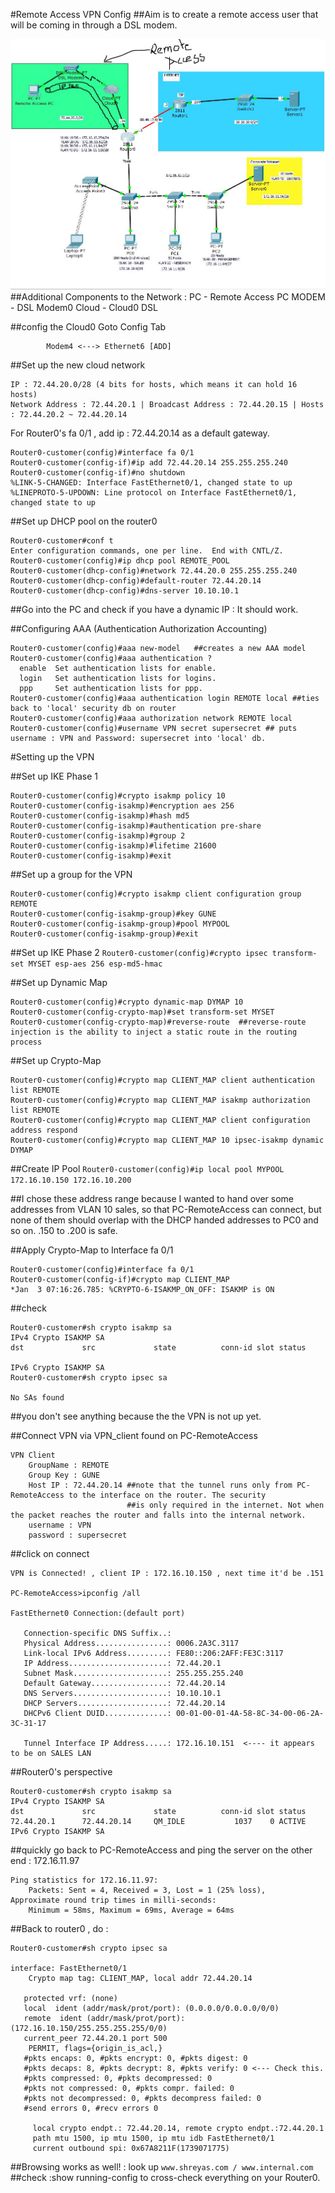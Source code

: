 #Remote Access VPN Config
##Aim is to create a remote access user that will be coming in through a DSL modem.

![Topology](https://github.com/shreyasgune/network-simulations/blob/master/remote-access-vpn.JPG)
##Additional Components to the Network : 
	PC - Remote Access PC
	MODEM - DSL Modem0
	Cloud - Cloud0
	DSL
	
##config the Cloud0
Goto Config Tab
```
		Modem4 <---> Ethernet6 [ADD]
```
##Set up the new cloud network
```
IP : 72.44.20.0/28 (4 bits for hosts, which means it can hold 16 hosts)
Network Address : 72.44.20.1 | Broadcast Address : 72.44.20.15 | Hosts : 72.44.20.2 ~ 72.44.20.14
```

For Router0's fa 0/1 , add ip : 72.44.20.14  as a default gateway.
```
Router0-customer(config)#interface fa 0/1
Router0-customer(config-if)#ip add 72.44.20.14 255.255.255.240
Router0-customer(config-if)#no shutdown
%LINK-5-CHANGED: Interface FastEthernet0/1, changed state to up
%LINEPROTO-5-UPDOWN: Line protocol on Interface FastEthernet0/1, changed state to up
```

##Set up DHCP pool on the router0
```
Router0-customer#conf t
Enter configuration commands, one per line.  End with CNTL/Z.
Router0-customer(config)#ip dhcp pool REMOTE_POOL
Router0-customer(dhcp-config)#network 72.44.20.0 255.255.255.240
Router0-customer(dhcp-config)#default-router 72.44.20.14 
Router0-customer(dhcp-config)#dns-server 10.10.10.1 
```

##Go into the PC and check if you have a dynamic IP : It should work.

##Configuring AAA (Authentication Authorization Accounting)
```
Router0-customer(config)#aaa new-model   ##creates a new AAA model 
Router0-customer(config)#aaa authentication ?
  enable  Set authentication lists for enable.
  login   Set authentication lists for logins.
  ppp     Set authentication lists for ppp.
Router0-customer(config)#aaa authentication login REMOTE local ##ties back to 'local' security db on router
Router0-customer(config)#aaa authorization network REMOTE local
Router0-customer(config)#username VPN secret supersecret ## puts username : VPN and Password: supersecret into 'local' db.
```

#Setting up the VPN

##Set up IKE Phase 1
```
Router0-customer(config)#crypto isakmp policy 10
Router0-customer(config-isakmp)#encryption aes 256
Router0-customer(config-isakmp)#hash md5
Router0-customer(config-isakmp)#authentication pre-share
Router0-customer(config-isakmp)#group 2
Router0-customer(config-isakmp)#lifetime 21600
Router0-customer(config-isakmp)#exit
```

##Set up a group for the VPN
```
Router0-customer(config)#crypto isakmp client configuration group REMOTE
Router0-customer(config-isakmp-group)#key GUNE
Router0-customer(config-isakmp-group)#pool MYPOOL
Router0-customer(config-isakmp-group)#exit
```

##Set up IKE Phase 2 
`Router0-customer(config)#crypto ipsec transform-set MYSET esp-aes 256 esp-md5-hmac`

##Set up Dynamic Map 
```
Router0-customer(config)#crypto dynamic-map DYMAP 10
Router0-customer(config-crypto-map)#set transform-set MYSET
Router0-customer(config-crypto-map)#reverse-route  ##reverse-route injection is the ability to inject a static route in the routing process
```

##Set up Crypto-Map
```
Router0-customer(config)#crypto map CLIENT_MAP client authentication list REMOTE
Router0-customer(config)#crypto map CLIENT_MAP isakmp authorization list REMOTE
Router0-customer(config)#crypto map CLIENT_MAP client configuration address respond
Router0-customer(config)#crypto map CLIENT_MAP 10 ipsec-isakmp dynamic DYMAP
```

##Create IP Pool 
`Router0-customer(config)#ip local pool MYPOOL 172.16.10.150 172.16.10.200`

##I chose these address range because I wanted to hand over some addresses from VLAN 10 sales, so that PC-RemoteAccess can connect, but none of them should overlap with the DHCP handed addresses to PC0 and so on. .150 to .200 is safe.

##Apply Crypto-Map to Interface fa 0/1
```
Router0-customer(config)#interface fa 0/1
Router0-customer(config-if)#crypto map CLIENT_MAP
*Jan  3 07:16:26.785: %CRYPTO-6-ISAKMP_ON_OFF: ISAKMP is ON
```

##check
```
Router0-customer#sh crypto isakmp sa
IPv4 Crypto ISAKMP SA
dst             src             state          conn-id slot status
                                                                    
IPv6 Crypto ISAKMP SA
Router0-customer#sh crypto ipsec sa

No SAs found
```
##you don't see anything because the the VPN is not up yet.

##Connect VPN via VPN_client found on PC-RemoteAccess
```
VPN Client 
	GroupName : REMOTE 
	Group Key : GUNE 
	Host IP : 72.44.20.14 ##note that the tunnel runs only from PC-RemoteAccess to the interface on the router. The security
						  ##is only required in the internet. Not when the packet reaches the router and falls into the internal network.
	username : VPN 
	password : supersecret
```
	
##click on connect
```
VPN is Connected! , client IP : 172.16.10.150 , next time it'd be .151 

PC-RemoteAccess>ipconfig /all

FastEthernet0 Connection:(default port)

   Connection-specific DNS Suffix..: 
   Physical Address................: 0006.2A3C.3117
   Link-local IPv6 Address.........: FE80::206:2AFF:FE3C:3117
   IP Address......................: 72.44.20.1
   Subnet Mask.....................: 255.255.255.240
   Default Gateway.................: 72.44.20.14
   DNS Servers.....................: 10.10.10.1
   DHCP Servers....................: 72.44.20.14
   DHCPv6 Client DUID..............: 00-01-00-01-4A-58-8C-34-00-06-2A-3C-31-17

   Tunnel Interface IP Address.....: 172.16.10.151  <---- it appears to be on SALES LAN 
```
   
##Router0's perspective
```
Router0-customer#sh crypto isakmp sa
IPv4 Crypto ISAKMP SA
dst             src             state          conn-id slot status
72.44.20.1      72.44.20.14     QM_IDLE           1037    0 ACTIVE
IPv6 Crypto ISAKMP SA
```

##quickly go back to PC-RemoteAccess and ping the server on the other end : 172.16.11.97
```
Ping statistics for 172.16.11.97:
    Packets: Sent = 4, Received = 3, Lost = 1 (25% loss),
Approximate round trip times in milli-seconds:
    Minimum = 58ms, Maximum = 69ms, Average = 64ms
```

##Back to router0 , do : 
```
Router0-customer#sh crypto ipsec sa

interface: FastEthernet0/1
    Crypto map tag: CLIENT_MAP, local addr 72.44.20.14

   protected vrf: (none)
   local  ident (addr/mask/prot/port): (0.0.0.0/0.0.0.0/0/0)
   remote  ident (addr/mask/prot/port): (172.16.10.150/255.255.255.255/0/0)
   current_peer 72.44.20.1 port 500
    PERMIT, flags={origin_is_acl,}
   #pkts encaps: 0, #pkts encrypt: 0, #pkts digest: 0
   #pkts decaps: 8, #pkts decrypt: 8, #pkts verify: 0 <--- Check this. 
   #pkts compressed: 0, #pkts decompressed: 0
   #pkts not compressed: 0, #pkts compr. failed: 0
   #pkts not decompressed: 0, #pkts decompress failed: 0
   #send errors 0, #recv errors 0

     local crypto endpt.: 72.44.20.14, remote crypto endpt.:72.44.20.1
     path mtu 1500, ip mtu 1500, ip mtu idb FastEthernet0/1
     current outbound spi: 0x67A8211F(1739071775)
```

##Browsing works as well! : look up 
`www.shreyas.com / www.internal.com`
##check :show running-config to cross-check everything on your Router0.




	

